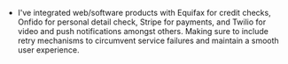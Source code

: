 * I've integrated web/software products with Equifax for credit checks, Onfido for personal detail check, Stripe for payments, and Twilio for video and push notifications amongst others. Making sure to include retry mechanisms to circumvent service failures and maintain a smooth user experience. 